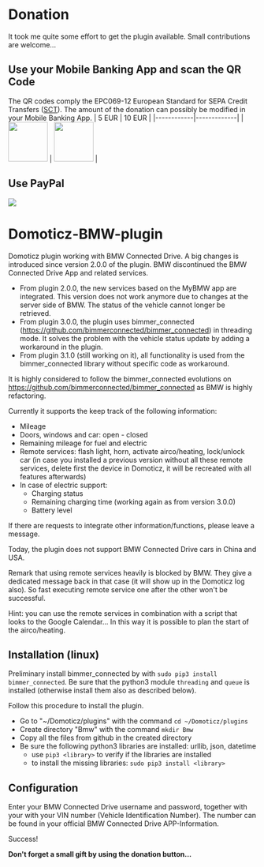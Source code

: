 # Donation
It took me quite some effort to get the plugin available. Small contributions are welcome...

## Use your Mobile Banking App and scan the QR Code
The QR codes comply the EPC069-12 European Standard for SEPA Credit Transfers ([SCT](https://www.europeanpaymentscouncil.eu/sites/default/files/KB/files/EPC069-12%20v2.1%20Quick%20Response%20Code%20-%20Guidelines%20to%20Enable%20the%20Data%20Capture%20for%20the%20Initiation%20of%20a%20SCT.pdf)). The amount of the donation can possibly be modified in your Mobile Banking App.
| 5 EUR      | 10 EUR      |
|------------|-------------|
| <img src="https://user-images.githubusercontent.com/16196363/110995432-a4db0d00-837a-11eb-99b4-e7059a85b68d.png" width="80" height="80"> | <img src="https://user-images.githubusercontent.com/16196363/110995495-bb816400-837a-11eb-9f71-8139df49e3fe.png" width="80" height="80"> |

## Use PayPal
[![](https://www.paypalobjects.com/en_US/BE/i/btn/btn_donateCC_LG.gif)](https://www.paypal.com/cgi-bin/webscr?cmd=_s-xclick&hosted_button_id=AT4L7ST55JR4A) 

# Domoticz-BMW-plugin
Domoticz plugin working with BMW Connected Drive. A big changes is introduced since version 2.0.0 of the plugin. BMW discontinued the BMW Connected Drive App and related services. 
* From plugin 2.0.0, the new services based on the MyBMW app are integrated. This version does not work anymore due to changes at the server side of BMW. The status of the vehicle cannot longer be retrieved.
* From plugin 3.0.0, the plugin uses bimmer_connected (https://github.com/bimmerconnected/bimmer_connected) in threading mode. It solves the problem with the vehicle status update by adding a workaround in the plugin.
* From plugin 3.1.0 (still working on it), all functionality is used from the bimmer_connected library without specific code as workaround. 

It is highly considered to follow the bimmer_connected evolutions on https://github.com/bimmerconnected/bimmer_connected as BMW is highly refactoring.

Currently it supports the keep track of the following information:
* Mileage
* Doors, windows and car: open - closed
* Remaining mileage for fuel and electric
* Remote services: flash light, horn, activate airco/heating, lock/unlock car (in case you installed a previous version without all these remote services, delete first the device in Domoticz, it will be recreated with all features afterwards)
* In case of electric support:
    * Charging status
    * Remaining charging time (working again as from version 3.0.0)
    * Battery level

If there are requests to integrate other information/functions, please leave a message.

Today, the plugin does not support BMW Connected Drive cars in China and USA.

Remark that using remote services heavily is blocked by BMW. They give a dedicated message back in that case (it will show up in the Domoticz log also). So fast executing remote service one after the other won't be successful.

Hint: you can use the remote services in combination with a script that looks to the Google Calendar... In this way it is possible to plan the start of the airco/heating.

## Installation (linux)
Preliminary install bimmer_connected by with ```sudo pip3 install bimmer_connected```.
Be sure that the python3 module ```threading``` and ```queue``` is installed (otherwise install them also as described below).

Follow this procedure to install the plugin.
* Go to "~/Domoticz/plugins" with the command ```cd ~/Domoticz/plugins```
* Create directory "Bmw" with the command ```mkdir Bmw```
* Copy all the files from github in the created directory
* Be sure the following python3 libraries are installed: urllib, json, datetime
   * use ```pip3 <library>``` to verify if the libraries are installed
   * to install the missing libraries: ```sudo pip3 install <library>```

## Configuration
Enter your BMW Connected Drive username and password, together with your with your VIN number (Vehicle Identification Number). The number can be found in your official BMW Connected Drive APP-Information.

Success!

**Don't forget a small gift by using the donation button...**
